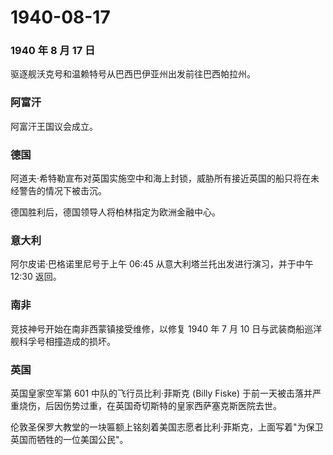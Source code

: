 # 1940-08-17

### 1940 年 8 月 17 日

驱逐舰沃克号和温赖特号从巴西巴伊亚州出发前往巴西帕拉州。

### 阿富汗

阿富汗王国议会成立。

### 德国

阿道夫·希特勒宣布对英国实施空中和海上封锁，威胁所有接近英国的船只将在未经警告的情况下被击沉。

德国胜利后，德国领导人将柏林指定为欧洲金融中心。

### 意大利

阿尔皮诺·巴格诺里尼号于上午 06:45 从意大利塔兰托出发进行演习，并于中午
12:30 返回。

### 南非

竞技神号开始在南非西蒙镇接受维修，以修复 1940 年 7 月 10
日与武装商船巡洋舰科孚号相撞造成的损坏。

### 英国

英国皇家空军第 601 中队的飞行员比利·菲斯克 (Billy Fiske)
于前一天被击落并严重烧伤，后因伤势过重，在英国奇切斯特的皇家西萨塞克斯医院去世。

伦敦圣保罗大教堂的一块匾额上铭刻着美国志愿者比利·菲斯克，上面写着"为保卫英国而牺牲的一位美国公民"。